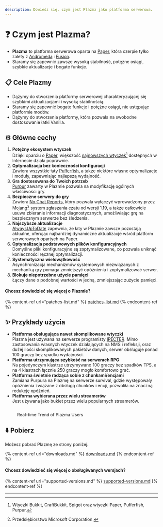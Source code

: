 ```yaml
---
description: Dowiedz się, czym jest Plazma jako platforma serwerowa.
---
```


# ❓ Czym jest Plazma?

- **Plazma** to platforma serwerowa oparta na [Paper](https://github.com/PaperMC/Paper), która czerpie tylko zalety z [Andromeda](https://github.com/EarendelArchived/Andromeda) i [Fusion](https://github.com/RuinedTechnologyUnify/Fusion).
- Staramy się zapewnić zawsze wysoką stabilność, potężne osiągi, szybkie aktualizacje i bogate funkcje.

## 📋 Cele Plazmy <a href="#id-1" id="id-1"></a>

- Dążymy do stworzenia platformy serwerowej charakteryzującej się szybkimi aktualizacjami i wysoką stabilnością.
- Staramy się zapewnić bogate funkcje i potężne osiągi, nie ustępując platformie modów.
- Dążymy do stworzenia platformy, która pozwala na swobodne dostosowanie łatki Vanilla.

## ⚙️ Główne cechy <a href="#id-2" id="id-2"></a>

1. **Potężny ekosystem wtyczek**\
   Dzięki oparciu o [Paper](https://github.com/PaperMC/Paper), większość [najnowszych wtyczek](#user-content-fn-1)[^1] dostępnych w Internecie działa poprawnie.
2. **Optymalizacja bez konieczności konfiguracji**\
   Zawiera wszystkie łaty [Pufferfish](https://github.com/pufferfish-gg/Pufferfish), a także niektóre własne optymalizacje i moduły, zapewniając najlepszą wydajność.
3. **Gra dostosowana do Twoich potrzeb**\
   [Purpur](https://github.com/PurpurMC/Purpur) zawarty w Plazmie pozwala na modyfikację ogólnych właściwości gry.
4. **Bezpieczne serwery do gry**\
   Zawiera [No Chat Reports](https://github.com/Aizistral-Studios/No-Chat-Reports), który pozwala wyłączyć wprowadzony przez Mojang[^2] system zgłaszania czatu od wersji 1.19, a także całkowicie usuwa zbieranie informacji diagnostycznych, umożliwiając grę na bezpiecznym serwerze bez śledzenia.
5. **Najszybsze aktualizacje**\
   [AlwaysUpToDate](https://github.com/PlazmaMC/AlwaysUpToDate) zapewnia, że łaty w Plazmie zawsze pozostają aktualne, oferując najbardziej dynamiczne aktualizacje wśród platform serwerowych opartych na Paper.
6. **Optymalizacja podstawowych plików konfiguracyjnych**\
   Domyślne pliki konfiguracyjne są zoptymalizowane, co pozwala uniknąć konieczności ręcznej optymalizacji.
7. **Systematyczna wielowątkowość**\
   Asynchronizacja mechanizmów systemowych niezwiązanych z mechaniką gry pomaga zmniejszyć opóźnienia i zoptymalizować serwer.
8. **Blokuje niepotrzebne użycie pamięci**\
   Łączy dane o podobnej wartości w jedną, zmniejszając zużycie pamięci.

#### Chcesz dowiedzieć się więcej o Plazmie? <a href="#etc-1" id="etc-1"></a>

{% content-ref url="patches-list.md" %}
[patches-list.md](patches-list.md)
{% endcontent-ref %}

## ✨ Przykłady użycia <a href="#id-3" id="id-3"></a>

- **Platforma obsługująca nawet skomplikowane wtyczki**\
  Plazma jest używana na serwerze programisty [IPECTER](https://github.com/IPECTER). Mimo zastosowania własnych wtyczek działających na NMS i refleksji, oraz dużej ilości skomplikowanych pakietów danych, serwer obsługuje ponad 100 graczy bez spadku wydajności.
- **Platforma utrzymująca szybkość na serwerach RPG**\
  Na pojedynczym klastrze utrzymywano 100 graczy bez spadków TPS, a na 4 klastrach łącznie 250 graczy mogło komfortowo grać.
- **Platforma świetnie radząca sobie z chunkami/encjami**\
  Zamiana Purpura na Plazmę na serwerze survival, gdzie występowały opóźnienia związane z obsługą chunków i encji, pozwoliła na znaczną redukcję opóźnień.
- **Platforma wybierana przez wielu streamerów**\
  Jest używana jako bukiet przez wielu popularnych streamerów.

<figure>
   <img src="https://badge.plazmamc.org/internal/bstats" alt="">
   
   <figcaption><p>Real-time Trend of Plazma Users</p></figcaption>
</figure>

## ⬇️ Pobierz

Możesz pobrać Plazmę ze strony poniżej.

{% content-ref url="downloads.md" %}
[downloads.md](downloads.md)
{% endcontent-ref %}

#### Chcesz dowiedzieć się więcej o obsługiwanych wersjach?

{% content-ref url="supported-versions.md" %}
[supported-versions.md](supported-versions.md)
{% endcontent-ref %}

***

[^1]: Wtyczki Bukkit, CraftBukkit, Spigot oraz wtyczki Paper, Pufferfish, Purpur.

[^2]: Przedsiębiorstwo Microsoft Corporation.

[^3]: Wyłączając system zgłaszania czatu, komunikacja w czacie jest przetwarzana tylko na serwerze, co pozwala uniknąć śledzenia czatu przez Mojang.

[^4]: Czas, w którym gra jest wstrzymywana, aby działał mechanizm systemowy.
